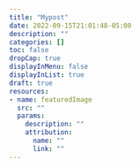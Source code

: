```yaml
---
title: "Mypost"
date: 2022-09-15T21:01:48-05:00
description: ""
categories: []
toc: false
dropCap: true
displayInMenu: false
displayInList: true
draft: true
resources:
- name: featuredImage
  src: ""
  params:
    description: ""
    attribution:
      name: ""
      link: ""
---
```

